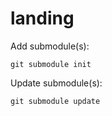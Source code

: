 # landing

Add submodule(s):

``` git submodule init ```

Update submodule(s):

``` git submodule update ```
